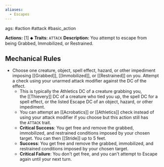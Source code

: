 ```yaml
---
aliases:
  - Escapes
---
```

ags: #action #attack #basic_action

**Actions:** [1] ⬥
**Traits:** `ATTACK`
**Description:** You attempt to escape from being Grabbed, Immobilized, or Restrained. 

## Mechanical Rules

- Choose one creature, object, spell effect, hazard, or other impediment imposing [[Grabbed]], [[Immobilized]], or [[Restrained]] on you. Attempt a check using your unarmed attack modifier against the DC of the effect.
	- This is typically the Athletics DC of a creature grabbing you, the [[Thievery]] DC of a creature who tied you up, the spell DC for a spell effect, or the listed Escape DC of an object, hazard, or other impediment.
	- You can attempt an [[Acrobatics]] or [[Athletics]] check instead of using your attack modifier if you choose but this action still has the `ATTACK` trait.  
	- **Critical Success**: You get free and remove the grabbed, immobilized, and restrained conditions imposed by your chosen target. You can then [[Stride]] up to 5 feet.
	- **Success**: You get free and remove the grabbed, immobilized, and restrained conditions imposed by your chosen target.  
	- **Critical Failure**: You don't get free, and you can't attempt to Escape again until your next turn.